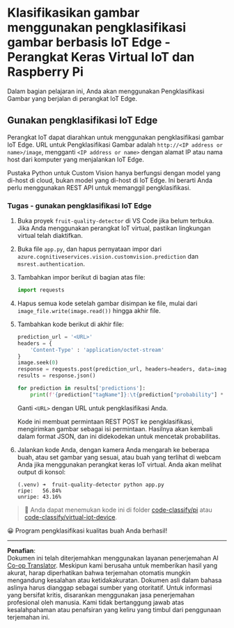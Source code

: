 <!--
CO_OP_TRANSLATOR_METADATA:
{
  "original_hash": "50151d9f9dce2801348a93880ef16d86",
  "translation_date": "2025-08-27T22:56:02+00:00",
  "source_file": "4-manufacturing/lessons/3-run-fruit-detector-edge/single-board-computer.md",
  "language_code": "id"
}
-->
# Klasifikasikan gambar menggunakan pengklasifikasi gambar berbasis IoT Edge - Perangkat Keras Virtual IoT dan Raspberry Pi

Dalam bagian pelajaran ini, Anda akan menggunakan Pengklasifikasi Gambar yang berjalan di perangkat IoT Edge.

## Gunakan pengklasifikasi IoT Edge

Perangkat IoT dapat diarahkan untuk menggunakan pengklasifikasi gambar IoT Edge. URL untuk Pengklasifikasi Gambar adalah `http://<IP address or name>/image`, mengganti `<IP address or name>` dengan alamat IP atau nama host dari komputer yang menjalankan IoT Edge.

Pustaka Python untuk Custom Vision hanya berfungsi dengan model yang di-host di cloud, bukan model yang di-host di IoT Edge. Ini berarti Anda perlu menggunakan REST API untuk memanggil pengklasifikasi.

### Tugas - gunakan pengklasifikasi IoT Edge

1. Buka proyek `fruit-quality-detector` di VS Code jika belum terbuka. Jika Anda menggunakan perangkat IoT virtual, pastikan lingkungan virtual telah diaktifkan.

1. Buka file `app.py`, dan hapus pernyataan impor dari `azure.cognitiveservices.vision.customvision.prediction` dan `msrest.authentication`.

1. Tambahkan impor berikut di bagian atas file:

    ```python
    import requests
    ```

1. Hapus semua kode setelah gambar disimpan ke file, mulai dari `image_file.write(image.read())` hingga akhir file.

1. Tambahkan kode berikut di akhir file:

    ```python
    prediction_url = '<URL>'
    headers = {
        'Content-Type' : 'application/octet-stream'
    }
    image.seek(0)
    response = requests.post(prediction_url, headers=headers, data=image)
    results = response.json()
    
    for prediction in results['predictions']:
        print(f'{prediction["tagName"]}:\t{prediction["probability"] * 100:.2f}%')
    ```

    Ganti `<URL>` dengan URL untuk pengklasifikasi Anda.

    Kode ini membuat permintaan REST POST ke pengklasifikasi, mengirimkan gambar sebagai isi permintaan. Hasilnya akan kembali dalam format JSON, dan ini didekodekan untuk mencetak probabilitas.

1. Jalankan kode Anda, dengan kamera Anda mengarah ke beberapa buah, atau set gambar yang sesuai, atau buah yang terlihat di webcam Anda jika menggunakan perangkat keras IoT virtual. Anda akan melihat output di konsol:

    ```output
    (.venv) ➜  fruit-quality-detector python app.py
    ripe:   56.84%
    unripe: 43.16%
    ```

> 💁 Anda dapat menemukan kode ini di folder [code-classify/pi](../../../../../4-manufacturing/lessons/3-run-fruit-detector-edge/code-classify/pi) atau [code-classify/virtual-iot-device](../../../../../4-manufacturing/lessons/3-run-fruit-detector-edge/code-classify/virtual-iot-device).

😀 Program pengklasifikasi kualitas buah Anda berhasil!

---

**Penafian**:  
Dokumen ini telah diterjemahkan menggunakan layanan penerjemahan AI [Co-op Translator](https://github.com/Azure/co-op-translator). Meskipun kami berusaha untuk memberikan hasil yang akurat, harap diperhatikan bahwa terjemahan otomatis mungkin mengandung kesalahan atau ketidakakuratan. Dokumen asli dalam bahasa aslinya harus dianggap sebagai sumber yang otoritatif. Untuk informasi yang bersifat kritis, disarankan menggunakan jasa penerjemahan profesional oleh manusia. Kami tidak bertanggung jawab atas kesalahpahaman atau penafsiran yang keliru yang timbul dari penggunaan terjemahan ini.